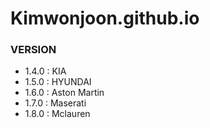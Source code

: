 # Kimwonjoon.github.io

### VERSION
- 1.4.0 : KIA
- 1.5.0 : HYUNDAI
- 1.6.0 : Aston Martin
- 1.7.0 : Maserati
- 1.8.0 : Mclauren
